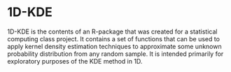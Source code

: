 1D-KDE
======

1D-KDE is the contents of an R-package that was created for a statistical computing class project.  It contains a set of functions that can be used to apply kernel density estimation techniques to approximate some unknown probability distribution from any random sample.  It is intended primarily for exploratory purposes of the KDE method in 1D.
